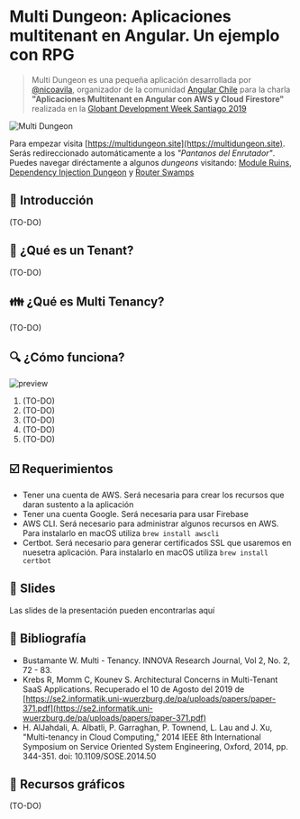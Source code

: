 # Multi Dungeon: Aplicaciones multitenant en Angular. Un ejemplo con RPG
> Multi Dungeon es una pequeña aplicación desarrollada por [@nicoavila](https://github.com/nicoavila), organizador de la comunidad [Angular Chile](https://twitter.com/angularChile) para la charla **"Aplicaciones Multitenant en Angular con AWS y Cloud Firestore"** realizada en la [Globant Development Week Santiago 2019](https://devweekchile.com/)

![Multi Dungeon](https://nicoavila.s3.us-west-2.amazonaws.com/angular-chile/multidungeon-background.png)

Para empezar visita [https://multidungeon.site](https://multidungeon.site). Serás redireccionado automáticamente a los *"Pantanos del Enrutador"*. Puedes navegar diréctamente a algunos *dungeons* visitando: [Module Ruins](https://ruins.multidungeon.site), [Dependency Injection Dungeon](https://dungeon.multidungeon.site) y [Router Swamps](https://swamp.multidungeon.site) 

## :scroll: Introducción
(TO-DO)

## :woman: ¿Qué es un Tenant?
(TO-DO)

## :family: ¿Qué es Multi Tenancy?
(TO-DO)

## :mag: ¿Cómo funciona?
![preview](https://placehold.it/800x600)

1. (TO-DO)
2. (TO-DO)
3. (TO-DO)
4. (TO-DO)
5. (TO-DO)

## :ballot_box_with_check: Requerimientos
* Tener una cuenta de AWS. Será necesaria para crear los recursos que daran sustento a la aplicación
* Tener una cuenta Google. Será necesaria para usar Firebase
* AWS CLI. Será necesario para administrar algunos recursos en AWS. Para instalarlo en macOS utiliza `brew install awscli`
* Certbot. Será necesario para generar certificados SSL que usaremos en nuesetra aplicación. Para instalarlo en macOS utiliza `brew install certbot`

## :mega: Slides
Las slides de la presentación pueden encontrarlas aquí

## :page_with_curl: Bibliografía
* Bustamante W. Multi - Tenancy. INNOVA Research Journal, Vol 2, No. 2, 72 - 83.
* Krebs R, Momm C, Kounev S. Architectural Concerns in Multi-Tenant SaaS Applications. Recuperado el 10 de Agosto del 2019 de [https://se2.informatik.uni-wuerzburg.de/pa/uploads/papers/paper-371.pdf](https://se2.informatik.uni-wuerzburg.de/pa/uploads/papers/paper-371.pdf)
* H. AlJahdali, A. Albatli, P. Garraghan, P. Townend, L. Lau and J. Xu, "Multi-tenancy in Cloud Computing," 2014 IEEE 8th International Symposium on Service Oriented System Engineering, Oxford, 2014, pp. 344-351. doi: 10.1109/SOSE.2014.50

## :milky_way: Recursos gráficos
(TO-DO)
